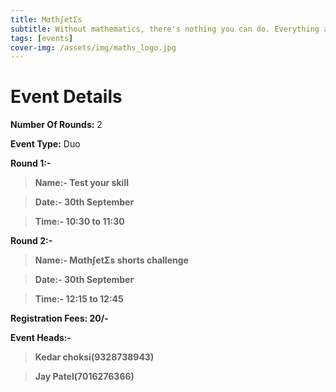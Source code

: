 ```yaml
---
title: Mαth∫etΣs
subtitle: Without mathematics, there's nothing you can do. Everything around you is numbers.
tags: [events]
cover-img: /assets/img/maths_logo.jpg
---
```



# Event Details

**Number Of Rounds:** 2

**Event Type:** Duo

**Round 1:-**

   > **Name:- Test your skill**
  
   > **Date:- 30th September**
  
   > **Time:- 10:30 to 11:30**

**Round 2:-**
  
   > **Name:- Mαth∫etΣs shorts challenge**
  
   > **Date:- 30th September**
  
   > **Time:- 12:15 to 12:45**

**Registration Fees: 20/-**

**Event Heads:-**

   > **Kedar choksi(9328738943)**
   
   > **Jay Patel(7016276366)**
